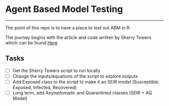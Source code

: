 # Agent Based Model Testing 
---
The point of this repo is to have a place to test out ABM in R. 

The journey begins with the article and code written by Sherry Towers which can be found [Here](http://sherrytowers.com/2012/12/12/neiu-lecture-v-stochastic-epidemic-modelling-with-agent-based-models/)

## Tasks
-[ ] Get the Sherry Towers script to run locally
-[ ] Change the inputs/equations of the script to explore outputs
-[ ] Add Exposed class to the script to make it an SEIR model (Susceptible, Exposed, Infected, Recovered)
-[ ] Long term, add Asymptomatic and Quarantined classes (SEIR + AQ Model)
